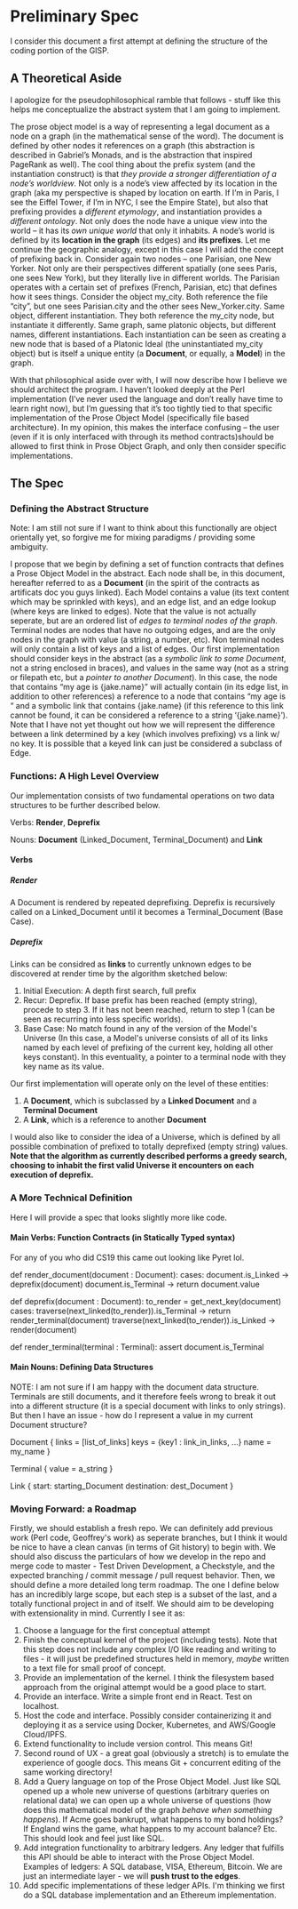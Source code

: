 # Preliminary Spec

I consider this document a first attempt at defining the structure of the coding portion
of the GISP.

## A Theoretical Aside

I apologize for the pseudophilosophical ramble that follows - stuff like this helps me conceptualize the abstract system that I am going to implement.

The prose object model is a way of representing a legal document as a node on a graph (in the mathematical sense of the word). The document is defined by other nodes it references on a graph (this abstraction is described in Gabriel’s Monads, and is the abstraction that inspired PageRank as well). The cool thing about the prefix system (and the instantiation construct) is that *they provide a stronger differentiation of a node’s worldview*. Not only is a node’s view affected by its location in the graph (aka my perspective is shaped by location on earth. If I’m in Paris, I see the Eiffel Tower, if I’m in NYC, I see the Empire State), but also that prefixing provides a *different etymology*, and instantiation provides a *different ontology*. Not only does the node have a unique view into the world – it has its *own unique world* that only it inhabits. A node’s world is defined by its **location in the graph** (its edges) and **its prefixes**. Let me continue the geographic analogy, except in this case I will add the concept of prefixing back in. Consider again two nodes – one Parisian, one New Yorker. Not only are their perspectives different spatially (one sees Paris, one sees New York), but they literally live in different worlds. The Parisian operates with a certain set of prefixes (French, Parisian, etc) that defines how it sees things. Consider the object my_city. Both reference the file “city”, but one sees Parisian.city and the other sees New_Yorker.city. Same object, different instantiation. They both reference the my_city node, but instantiate it differently. Same graph, same platonic objects, but different names, different instantiations. Each instantiation can be seen as creating a new node
that is based of a Platonic Ideal (the uninstantiated my_city object) but is itself a unique entity (a **Document**, or equally, a **Model**) in the graph.

With that philosophical aside over with, I will now describe how I believe we should architect the program. I haven’t looked deeply at the Perl implementation (I’ve never used the language and don’t really have time to learn right now), but I’m guessing that it’s too tightly tied to that specific implementation of the Prose Object Model (specifically file based architecture). In my opinion, this makes the interface confusing – the user (even if it is only interfaced with through its method contracts)should be allowed to first think in Prose Object Graph, and only then consider specific implementations.

## The Spec

### Defining the Abstract Structure

Note: I am still not sure if I want to think about this functionally are object orientally yet, so forgive me for mixing paradigms / providing some ambiguity.

I propose that we begin by defining a set of function contracts that defines a Prose Object Model in the abstract. Each node shall be, in this document, hereafter referred to as a **Document** (in the spirit of the contracts as artificats doc you guys linked). Each Model contains a value (its text content which may be sprinkled with keys), and an edge list, and an edge lookup (where keys are linked to edges). Note that the value is not actually seperate, but are an ordered list of *edges to terminal nodes of the graph*. Terminal nodes are nodes that have no outgoing edges, and are the only nodes in the graph with value (a string, a number, etc). Non terminal nodes will only contain a list of keys and a list of edges. Our first implementation should consider keys in the abstract (as a *symbolic link to some Document*, not a string enclosed in braces), and values in the same way (not as a string or filepath etc, but a *pointer to another Document*). In this case, the node that contains “my age is {jake.name}” will actually contain (in its edge list, in addition to other references) a reference to a node that contains “my age is “ and a symbolic link that contains {jake.name} (if this reference to this link cannot be found, it can be considered a reference to a string ‘{jake.name}’). Note that I have not yet thought out how we will represent the difference between a link determined by a key (which involves prefixing) vs a link w/ no key. It is possible that a keyed link can just be considered a subclass of Edge. 

### Functions: A High Level Overview

Our implementation consists of two fundamental operations on two data structures to be further described below.

Verbs: **Render**, **Deprefix**

Nouns: **Document** (Linked_Document, Terminal_Document) and **Link**

#### Verbs

##### Render

A Document is rendered by repeated deprefixing. Deprefix is recursively called on a Linked_Document until it becomes a Terminal_Document (Base Case).

##### Deprefix

Links can be considred as **links** to currently unknown edges to be discovered at render time by the algorithm sketched below:

1. Initial Execution: A depth first search, full prefix
2. Recur: Deprefix. If base prefix has been reached (empty string), procede to step 3. If it has not been reached, return to step 1 (can be seen as recurring into less specific worlds).
3. Base Case: No match found in any of the version of the Model's Universe (In this case, a Model's universe consists of all of its links named by each level of prefixing of the current key, holding all other keys constant). In this eventuality, a pointer to a terminal node with they key name as its value.

Our first implementation will operate only on the level of these entities:

1. A **Document**, which is subclassed by a **Linked Document** and a **Terminal Document**
2. A **Link**, which is a reference to another **Document**

I would also like to consider the idea of a Universe, which is defined by all possible combination of prefixed to totally deprefixed (empty string) values. **Note that the algorithm as currently described performs a greedy search, choosing to inhabit the first valid Universe it encounters on each execution of deprefix.**

### A More Technical Definition

Here I will provide a spec that looks slightly more like code.

#### Main Verbs: Function Contracts (in Statically Typed syntax)

For any of you who did CS19 this came out looking like Pyret lol.

def render_document(document : Document):
  cases:
    document.is_Linked -> deprefix(document)
    document.is_Terminal -> return document.value

def deprefix(document : Document):
  to_render = get_next_key(document)
  cases:
    traverse(next_linked(to_render)).is_Terminal -> return render_terminal(document)
    traverse(next_linked(to_render)).is_Linked -> render(document)

def render_terminal(terminal : Terminal):
  assert document.is_Terminal

#### Main Nouns: Defining Data Structures

NOTE: I am not sure if I am happy with the document data structure. Terminals are still documents, and it therefore feels wrong to break it out into a different structure (it is a special document with links to only strings). But then I have an issue - how do I represent a value in my current Document structure?

Document {
  links = [list_of_links]
  keys = {key1 : link_in_links, ...}
  name = my_name
}

Terminal {
  value = a_string
}

Link {
  start: starting_Document
  destination: dest_Document
}

### Moving Forward: a Roadmap

Firstly, we should establish a fresh repo. We can definitely add previous work (Perl code, Geoffrey's work) as seperate branches, but I think it would be nice to have a clean canvas (in terms of Git history) to begin with. We should also discuss the particulars of how we develop in the repo and merge code to master - Test Driven Development, a Checkstyle, and the expected branching / commit message / pull request behavior. Then, we should define a more detailed long term roadmap. The one I define below has an incredibly large scope, but each step is a subset of the last, and a totally functional project in and of itself. We should aim to be developing with extensionality in mind. Currently I see it as:

1. Choose a language for the first conceptual attempt
2. Finish the conceptual kernel of the project (including tests). Note that this step does not include any complex I/O like reading and writing to files - it will just be predefined structures held in memory, *maybe* written to a text file for small proof of concept.
3. Provide an implementation of the kernel. I think the filesystem based approach from the original attempt would be a good place to start.
4. Provide an interface. Write a simple front end in React. Test on localhost.
5. Host the code and interface. Possibly consider containerizing it and deploying it as a service using Docker, Kubernetes, and AWS/Google Cloud/IPFS.
6. Extend functionality to include version control. This means Git!
7. Second round of UX - a great goal (obviously a stretch) is to emulate the experience of google docs. This means Git + concurrent editing of the same working directory!
8. Add a Query language on top of the Prose Object Model. Just like SQL opened up a whole new universe of questions (arbitrary queries on relational data) we can open up a whole universe of questions (how does this mathematical model of the graph *behave when something happens*). If Acme goes bankrupt, what happens to my bond holdings? If England wins the game, what happens to my account balance? Etc. This should look and feel just like SQL.
9. Add integration functionality to arbitrary ledgers. Any ledger that fulfills this API should be able to interact with the Prose Object Model. Examples of ledgers: A SQL database, VISA, Ethereum, Bitcoin. We are just an intermediate layer - we will **push trust to the edges**.
10. Add specific implementations of these ledger APIs. I'm thinking we first do a SQL database implementation and an Ethereum implementation.